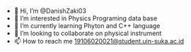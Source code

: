 - 👋 Hi, I’m @DanishZaki03
- 👀 I’m interested in Physics Programing data base
- 🌱 I’m currently learning Phyton and C++ language
- 💞️ I’m looking to collaborate on physical instrument
- 📫 How to reach me 19106020021@student.uin-suka.ac.id

<!---
DanishZaki03/DanishZaki03 is a ✨ special ✨ repository because its `README.md` (this file) appears on your GitHub profile.
You can click the Preview link to take a look at your changes.
--->
